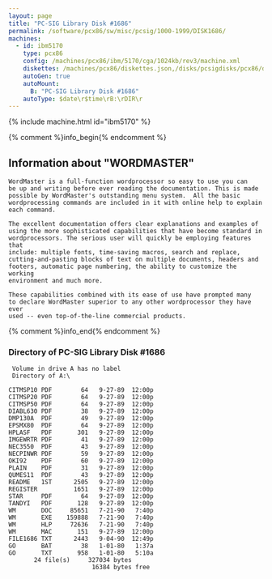 ```yaml
---
layout: page
title: "PC-SIG Library Disk #1686"
permalink: /software/pcx86/sw/misc/pcsig/1000-1999/DISK1686/
machines:
  - id: ibm5170
    type: pcx86
    config: /machines/pcx86/ibm/5170/cga/1024kb/rev3/machine.xml
    diskettes: /machines/pcx86/diskettes.json,/disks/pcsigdisks/pcx86/diskettes.json
    autoGen: true
    autoMount:
      B: "PC-SIG Library Disk #1686"
    autoType: $date\r$time\rB:\rDIR\r
---
```


{% include machine.html id="ibm5170" %}

{% comment %}info_begin{% endcomment %}

## Information about "WORDMASTER"

    WordMaster is a full-function wordprocessor so easy to use you can
    be up and writing before ever reading the documentation. This is made
    possible by WordMaster's outstanding menu system.  All the basic
    wordprocessing commands are included in it with online help to explain
    each command.
    
    The excellent documentation offers clear explanations and examples of
    using the more sophisticated capabilities that have become standard in
    wordprocessors. The serious user will quickly be employing features that
    include: multiple fonts, time-saving macros, search and replace,
    cutting-and-pasting blocks of text on multiple documents, headers and
    footers, automatic page numbering, the ability to customize the working
    environment and much more.
    
    These capabilities combined with its ease of use have prompted many
    to declare WordMaster superior to any other wordprocessor they have ever
    used -- even top-of-the-line commercial products.
{% comment %}info_end{% endcomment %}


### Directory of PC-SIG Library Disk #1686

     Volume in drive A has no label
     Directory of A:\

    CITMSP10 PDF        64   9-27-89  12:00p
    CITMSP20 PDF        64   9-27-89  12:00p
    CITMSP50 PDF        64   9-27-89  12:00p
    DIABL630 PDF        38   9-27-89  12:00p
    DMP130A  PDF        49   9-27-89  12:00p
    EPSMX80  PDF        64   9-27-89  12:00p
    HPLASF   PDF       301   9-27-89  12:00p
    IMGEWRTR PDF        41   9-27-89  12:00p
    NEC3550  PDF        43   9-27-89  12:00p
    NECPINWR PDF        59   9-27-89  12:00p
    OKI92    PDF        60   9-27-89  12:00p
    PLAIN    PDF        31   9-27-89  12:00p
    QUMES11  PDF        43   9-27-89  12:00p
    README   1ST      2505   9-27-89  12:00p
    REGISTER          1651   9-27-89  12:00p
    STAR     PDF        64   9-27-89  12:00p
    TANDYI   PDF       128   9-27-89  12:00p
    WM       DOC     85651   7-21-90   7:40p
    WM       EXE    159888   7-21-90   7:40p
    WM       HLP     72636   7-21-90   7:40p
    WM       MAC       151   9-27-89  12:00p
    FILE1686 TXT      2443   9-04-90  12:49p
    GO       BAT        38   1-01-80   1:37a
    GO       TXT       958   1-01-80   5:10a
           24 file(s)     327034 bytes
                           16384 bytes free

